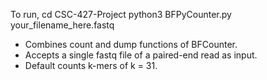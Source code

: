 To run, 
cd CSC-427-Project
python3 BFPyCounter.py your_filename_here.fastq

- Combines count and dump functions of BFCounter.
- Accepts a single fastq file of a paired-end read as input.
- Default counts k-mers of k = 31.

